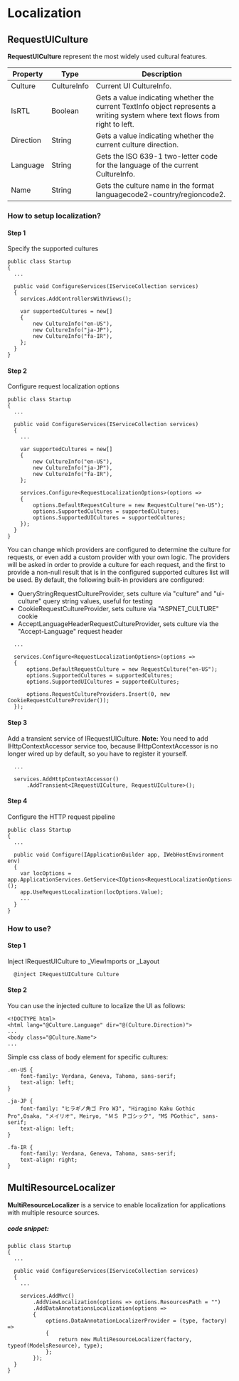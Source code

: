 # Localization

## RequestUICulture
**RequestUICulture** represent the most widely used cultural features.

Property | Type | Description
-------- | ---- | -----------
Culture | CultureInfo | Current UI CultureInfo.
IsRTL | Boolean | Gets a value indicating whether the current TextInfo object represents a writing system where text flows from right to left.
Direction | String | Gets a value indicating whether the current culture direction.
Language | String | Gets the ISO 639-1 two-letter code for the language of the current CultureInfo.
Name | String | Gets the culture name in the format languagecode2-country/regioncode2.


### How to setup localization?

#### Step 1
Specify the supported cultures
```
public class Startup
{
  ...

  public void ConfigureServices(IServiceCollection services)
  {
    services.AddControllersWithViews();

    var supportedCultures = new[]
    {
        new CultureInfo("en-US"),
        new CultureInfo("ja-JP"),
        new CultureInfo("fa-IR"),
    };
  }
}
```

#### Step 2
Configure request localization options
```
public class Startup
{
  ...

  public void ConfigureServices(IServiceCollection services)
  {
    ...

    var supportedCultures = new[]
    {
        new CultureInfo("en-US"),
        new CultureInfo("ja-JP"),
        new CultureInfo("fa-IR"),
    };

    services.Configure<RequestLocalizationOptions>(options =>
    {
        options.DefaultRequestCulture = new RequestCulture("en-US");
        options.SupportedCultures = supportedCultures;
        options.SupportedUICultures = supportedCultures;
    });
  }
}
```
You can change which providers are configured to determine the culture for requests, or even add a custom provider with your own logic. The providers will be asked in order to provide a culture for each request, and the first to provide a non-null result that is in the configured supported cultures list will be used. By default, the following built-in providers are configured:
- QueryStringRequestCultureProvider, sets culture via "culture" and "ui-culture" query string values, useful for testing
- CookieRequestCultureProvider, sets culture via "ASPNET_CULTURE" cookie
- AcceptLanguageHeaderRequestCultureProvider, sets culture via the "Accept-Language" request header
```
  ...

  services.Configure<RequestLocalizationOptions>(options =>
  {
      options.DefaultRequestCulture = new RequestCulture("en-US");
      options.SupportedCultures = supportedCultures;
      options.SupportedUICultures = supportedCultures;

      options.RequestCultureProviders.Insert(0, new CookieRequestCultureProvider());
  });
```

#### Step 3
Add a transient service of IRequestUICulture.
**Note:** You need to add IHttpContextAccessor service too, because IHttpContextAccessor is no longer wired up by default, so you have to register it yourself.
```
  ...

  services.AddHttpContextAccessor()
      .AddTransient<IRequestUICulture, RequestUICulture>();
```

#### Step 4
Configure the HTTP request pipeline
```
public class Startup
{
  ...

  public void Configure(IApplicationBuilder app, IWebHostEnvironment env)
  {
    var locOptions = app.ApplicationServices.GetService<IOptions<RequestLocalizationOptions>>();
    app.UseRequestLocalization(locOptions.Value);
    ...
  }
}
```

### How to use?

#### Step 1
Inject IRequestUICulture to _ViewImports or _Layout
```
  @inject IRequestUICulture Culture
```

#### Step 2
You can use the injected culture to localize the UI as follows:
```
<!DOCTYPE html>
<html lang="@Culture.Language" dir="@(Culture.Direction)">
...
<body class="@Culture.Name">
...
```
Simple css class of body element for specific cultures:
```
.en-US {
    font-family: Verdana, Geneva, Tahoma, sans-serif;
    text-align: left;
}

.ja-JP {
    font-family: "ヒラギノ角ゴ Pro W3", "Hiragino Kaku Gothic Pro",Osaka, "メイリオ", Meiryo, "ＭＳ Ｐゴシック", "MS PGothic", sans-serif;
    text-align: left;
}

.fa-IR {
    font-family: Verdana, Geneva, Tahoma, sans-serif;
    text-align: right;
}
```

## MultiResourceLocalizer
**MultiResourceLocalizer** is a service to enable localization for applications with multiple resource sources.

##### code snippet:
```
public class Startup
{
  ...

  public void ConfigureServices(IServiceCollection services)
  {
    ...

    services.AddMvc()
        .AddViewLocalization(options => options.ResourcesPath = "")
        .AddDataAnnotationsLocalization(options =>
        {
            options.DataAnnotationLocalizerProvider = (type, factory) =>
            {
                return new MultiResourceLocalizer(factory, typeof(ModelsResource), type);
            };
        });
  }
}
```
